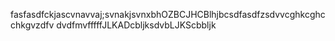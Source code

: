fasfasdfckjascvnavvaj;svnakjsvnxbhOZBCJHCBlhjbcsdfasdfzsdvvcghkcghcchkgvzdfv 
dvdfmvfffffJLKADcbljksdvbLJKScbbljk
